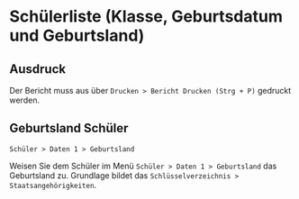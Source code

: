 ﻿# Schülerliste (Klasse, Geburtsdatum und Geburtsland)

## Ausdruck

Der Bericht muss aus über `Drucken > Bericht Drucken (Strg + P)` gedruckt werden.

## Geburtsland Schüler

`Schüler > Daten 1 > Geburtsland`

Weisen Sie dem Schüler im Menü `Schüler > Daten 1 > Geburtsland` das Geburtsland zu. Grundlage bildet das `Schlüsselverzeichnis > Staatsangehörigkeiten`.